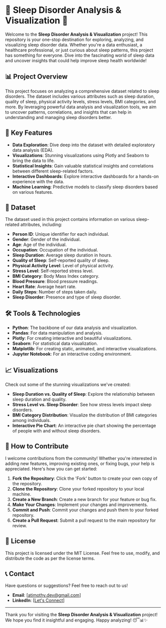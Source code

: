 # 🌟 Sleep Disorder Analysis & Visualization 🌟

Welcome to the **Sleep Disorder Analysis & Visualization** project! This repository is your one-stop destination for exploring, analyzing, and visualizing sleep disorder data. Whether you're a data enthusiast, a healthcare professional, or just curious about sleep patterns, this project has something for everyone. Dive into the fascinating world of sleep data and uncover insights that could help improve sleep health worldwide!

## 📊 Project Overview

This project focuses on analyzing a comprehensive dataset related to sleep disorders. The dataset includes various attributes such as sleep duration, quality of sleep, physical activity levels, stress levels, BMI categories, and more. By leveraging powerful data analysis and visualization tools, we aim to uncover patterns, correlations, and insights that can help in understanding and managing sleep disorders better.

## 🚀 Key Features

- **Data Exploration**: Dive deep into the dataset with detailed exploratory data analysis (EDA).
- **Visualizations**: Stunning visualizations using Plotly and Seaborn to bring the data to life.
- **Statistical Insights**: Gain valuable statistical insights and correlations between different sleep-related factors.
- **Interactive Dashboards**: Explore interactive dashboards for a hands-on experience with the data.
- **Machine Learning**: Predictive models to classify sleep disorders based on various features.

## 📂 Dataset

The dataset used in this project contains information on various sleep-related attributes, including:

- **Person ID**: Unique identifier for each individual.
- **Gender**: Gender of the individual.
- **Age**: Age of the individual.
- **Occupation**: Occupation of the individual.
- **Sleep Duration**: Average sleep duration in hours.
- **Quality of Sleep**: Self-reported quality of sleep.
- **Physical Activity Level**: Level of physical activity.
- **Stress Level**: Self-reported stress level.
- **BMI Category**: Body Mass Index category.
- **Blood Pressure**: Blood pressure readings.
- **Heart Rate**: Average heart rate.
- **Daily Steps**: Number of steps taken daily.
- **Sleep Disorder**: Presence and type of sleep disorder.

## 🛠️ Tools & Technologies

- **Python**: The backbone of our data analysis and visualization.
- **Pandas**: For data manipulation and analysis.
- **Plotly**: For creating interactive and beautiful visualizations.
- **Seaborn**: For statistical data visualization.
- **Matplotlib**: For creating static, animated, and interactive visualizations.
- **Jupyter Notebook**: For an interactive coding environment.

## 📈 Visualizations

Check out some of the stunning visualizations we've created:

- **Sleep Duration vs. Quality of Sleep**: Explore the relationship between sleep duration and quality.
- **Stress Level vs. Sleep Disorder**: See how stress levels impact sleep disorders.
- **BMI Category Distribution**: Visualize the distribution of BMI categories among individuals.
- **Interactive Pie Chart**: An interactive pie chart showing the percentage of people with and without sleep disorders.

## 🤝 How to Contribute

I welcome contributions from the community! Whether you're interested in adding new features, improving existing ones, or fixing bugs, your help is appreciated. Here's how you can get started:

1. **Fork the Repository**: Click the 'Fork' button to create your own copy of the repository.
2. **Clone the Repository**: Clone your forked repository to your local machine.
3. **Create a New Branch**: Create a new branch for your feature or bug fix.
4. **Make Your Changes**: Implement your changes and improvements.
5. **Commit and Push**: Commit your changes and push them to your forked repository.
6. **Create a Pull Request**: Submit a pull request to the main repository for review.

## 📜 License

This project is licensed under the MIT License. Feel free to use, modify, and distribute the code as per the license terms.

## 📞 Contact

Have questions or suggestions? Feel free to reach out to us!

- **Email**: [atimothy.dev@gmail.com]
- **LinkedIn**: [[Let's Connect](https://www.linkedin.com/in/timothy-ade)]

---

Thank you for visiting the **Sleep Disorder Analysis & Visualization** project! We hope you find it insightful and engaging. Happy analyzing! 😴📊✨